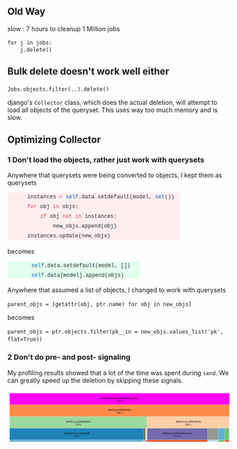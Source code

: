 ## Old Way

slow : 7 hours to cleanup 1 Million jobs

```
for j in jobs:
    j.delete()
```

## Bulk delete doesn't work well either

`Jobs.objects.filter(..).delete()`

django's `Collector` class, which does the actual deletion, will attempt to load all objects of the queryset. This uses way too much memory and is slow.

## Optimizing Collector
### 1 Don't load the objects, rather just work with querysets

Anywhere that querysets were being converted to objects, I kept them as querysets

![](add_old.png)

becomes

![](add_new.png)

Anywhere that assumed a list of objects, I changed to work with querysets

`parent_objs = [getattr(obj, ptr.name) for obj in new_objs]`

becomes

`parent_objs = ptr.objects.filter(pk__in = new_objs.values_list('pk', flat=True))`

### 2 Don't do pre- and post- signaling

My profiling results showed that a lot of the time was spent during `send`. We can greatly speed up the deletion by skipping these signals.

![](send_collect.png)



